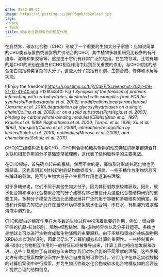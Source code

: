 ```yaml
---
date: 2022-09-21
image: https://i.postimg.cc/y6PP5qmk/download.jpg
tags:
- work
- tech
title: 碳水化合物和蛋白的相互作用
---
```

在自然界，碳水化合物（CHO）形成了一个重要的生物大分子家族：比如说简单的CHO或者与蛋白或者脂质共价结合的CHO。其中植物多糖里研究比较多的有纤维素、淀粉和果胶等等，这是由于它们有非常广泛的应用。在生物领域，比较有趣的是CHO的识别在蛋白和CHO相互作用中起到至关重要的作用。与CHO对接的结合蛋白包括种类复杂的大分子，这些大分子包括有识别、生物合成、修饰和水解等功能。


![Enjoy the freedom](https://i.postimg.cc/tJjVCgFF/Screenshot-2022-09-21-12-41-40.png =1260x840)
*Fig 1 Synopsis of the families of proteins interacting with carbohydrates, illustrated with examples from PDB for synthesis(Parthasarathy et al. 2002), modifications(acetyltransferase) (Jansma.et al. 2010),degradation by glycosylhydrolases on a single chain(Collins.et al. 2008).or on a solid substrate(Parsiegla.et al. 2000), binding by carbohydrate-binding modules(CBMs)(Brun et al. 1997; Kraulis.et al. 1989; Raghothama.et al. 2000; Tormo. et al. 1996; Xu.et al. 1995), transport(Cuneo.et al. 2009), interaction/recognition by lectins(Sulak.et al. 2010), antibodies(Murase.et al. 2009), and chemokines(Schulz.et al. 2011).*

CHO的三级结构及复杂CHO、CHO聚合物和糖共轭物的动态特征的确定都随着其关联和相互作用的分子基础逐渐被理解，这代表了结构糖科学的主要挑战。

在CHO领域，首先确立起来的寡糖，然而不幸的是，寡糖及时形成共轭化物也仍难结晶，这也表明其X射线衍射的结构数据很少。最终，一些多糖作为生物信息可被编译的载体，是否与生物大分子产生相互作用也逐渐被理解。

对于多糖来说，它们不同于其他生物大分子。因为其衍射数据较难获取。因此，碳水化合物和碳水化合物聚合物的分子建模程序已被设计为这些化合物结构研究的重要工具。多种分子模型方法由此迅速发展并广泛的用于寡糖和多糖结构的确定。算法和计算能力的进步允许在自然环境中模拟碳水化合物，即在水、有机溶剂或浓缩溶液中溶剂化。

CHO和蛋白的相互作用在大多数的生物过程中扮演着重要的作用，例如：蛋白特异性的抗原-抗体识别、细胞-细胞粘附、酶-底物特异性以及分子转运等。多糖也是地球上可以进行生物合成和生物降解的主要原料。由于多糖和蛋白的共结晶物用XRD较难检测和识别，因此显示出了计算机模拟和计算的重要性。一些控制蛋白质-碳水化合物相互作用的一般特征已经被推导出来，计算工具也相应地发展和改进。这些工具提供了有效的方法来增加我们对结合能的不同贡献的理解。这些发展允许有效地搜索构象空间并产生结合自由能的可靠估计。它们允许在缺乏实验数据的计算机案例中进行探索，并为生物活性碳水化合物或碳水化合物模拟物的合理设计提供合理的结构信息。
